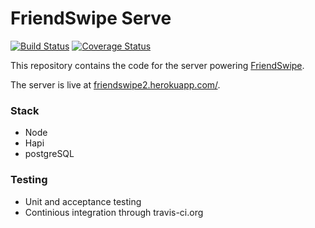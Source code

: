 FriendSwipe Serve
==========
 
[![Build Status](https://travis-ci.org/mfbadr/mb-friendswipe2-server.svg?branch=master)](https://travis-ci.org/mfbadr/mb-friendswipe2-server)
[![Coverage Status](https://coveralls.io/repos/mfbadr/mb-friendswipe2-server/badge.png?branch=master)](https://coveralls.io/r/mfbadr/mb-friendswipe2-server?branch=master)

This repository contains the code for the server powering [FriendSwipe](https://github.com/mfbadr/mb-friendswipe2).

The server is live at [friendswipe2.herokuapp.com/](http://friendswipe2.herokuapp.com/).

### Stack
- Node
- Hapi
- postgreSQL

### Testing
- Unit and acceptance testing
- Continious integration through travis-ci.org

